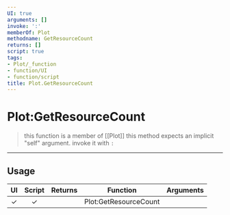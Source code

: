 ```yaml
---
UI: true
arguments: []
invoke: ':'
memberOf: Plot
methodname: GetResourceCount
returns: []
script: true
tags:
- Plot/_function
- function/UI
- function/script
title: Plot.GetResourceCount
---
```

# Plot:GetResourceCount
> this function is a member of [[Plot]]
> this method expects an implicit "self" argument. invoke it with `:`
-----
## Usage
|  UI | Script | Returns | Function | Arguments |
|:---:|:------:|-------:|:--------:|:---------|
|✓|✓||Plot:GetResourceCount||
